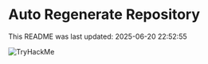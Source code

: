 # Auto Regenerate Repository

This README was last updated: 2025-06-20 22:52:55

 ![TryHackMe](https://tryhackme.com/badge/533634)